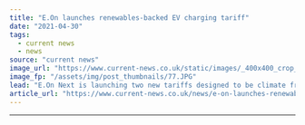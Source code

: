 ```yaml
---
title: "E.On launches renewables-backed EV charging tariff"
date: "2021-04-30"
tags: 
  - current news
  - news
source: "current news"
image_url: "https://www.current-news.co.uk/static/images/_400x400_crop_center-center/e.on_pellworm_mediencenter_72.JPG"
image_fp: "/assets/img/post_thumbnails/77.JPG"
lead: "​E.On Next is launching two new tariffs designed to be climate friendly, one focused on electric vehicles (EVs) and one offering the perk of tree planting."
article_url: "https://www.current-news.co.uk/news/e-on-launches-renewables-backed-ev-charging-tariff?utm_source=rss-feeds&utm_medium=rss&utm_campaign=rss"
---
```


---
